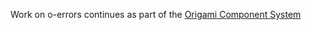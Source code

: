 Work on o-errors continues as part of the [Origami Component System](https://github.com/Financial-Times/origami/tree/main/libraries/o-errors)
